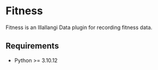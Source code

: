 # Fitness

Fitness is an Illallangi Data plugin for recording fitness data.

## Requirements

- Python >= 3.10.12
